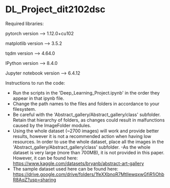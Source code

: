 # DL_Project_dit2102dsc

Required libraries:

 pytorch version          --> 1.12.0+cu102
 
 matplotlib version       --> 3.5.2
 
 tqdm version             --> 4.64.0
 
 IPython version          --> 8.4.0
 
 Jupyter notebook version --> 6.4.12

Instructions to run the code:

- Run the scripts in the 'Deep_Learning_Project.ipynb' in the order they appear in that ipynb file.
- Change the path names to the files and folders in accordance to your filesystem.
- Be careful with the 'Abstract_gallery/Abstract_gallery/class' subfolder. Retain that hierarchy of folders, as changes could result in malfunctions caused by the ImageFolder modules.
- Using the whole dataset (~2700 images) will work and provide better results, however it is not a recommended action when having low resources. In order to use the whole dataset, place all the images in the 'Abstract_gallery/Abstract_gallery/class' subfolder.
-As the whole dataset is very large (more than 700MB), it is not provided in this paper. However, it can be found here: https://www.kaggle.com/datasets/bryanb/abstract-art-gallery
- The sample dataset used here can be found here:
https://drive.google.com/drive/folders/1feXXbnoR7MtlIewqxwGfiR1iOhbR8AqZ?usp=sharing

